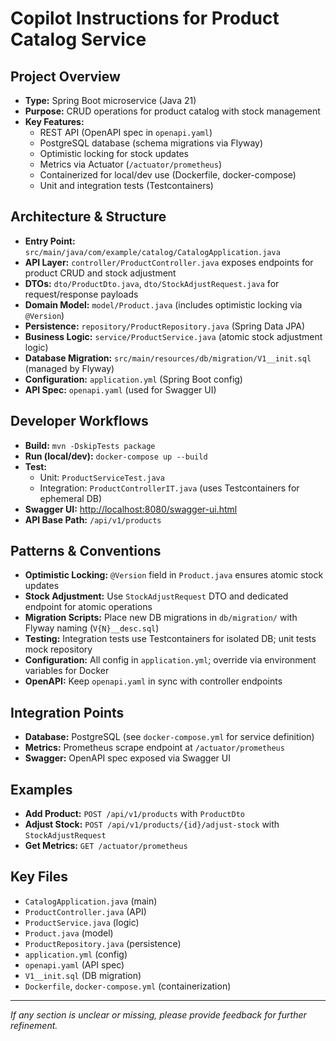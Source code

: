 # Copilot Instructions for Product Catalog Service

## Project Overview
- **Type:** Spring Boot microservice (Java 21)
- **Purpose:** CRUD operations for product catalog with stock management
- **Key Features:**
  - REST API (OpenAPI spec in `openapi.yaml`)
  - PostgreSQL database (schema migrations via Flyway)
  - Optimistic locking for stock updates
  - Metrics via Actuator (`/actuator/prometheus`)
  - Containerized for local/dev use (Dockerfile, docker-compose)
  - Unit and integration tests (Testcontainers)

## Architecture & Structure
- **Entry Point:** `src/main/java/com/example/catalog/CatalogApplication.java`
- **API Layer:** `controller/ProductController.java` exposes endpoints for product CRUD and stock adjustment
- **DTOs:** `dto/ProductDto.java`, `dto/StockAdjustRequest.java` for request/response payloads
- **Domain Model:** `model/Product.java` (includes optimistic locking via `@Version`)
- **Persistence:** `repository/ProductRepository.java` (Spring Data JPA)
- **Business Logic:** `service/ProductService.java` (atomic stock adjustment logic)
- **Database Migration:** `src/main/resources/db/migration/V1__init.sql` (managed by Flyway)
- **Configuration:** `application.yml` (Spring Boot config)
- **API Spec:** `openapi.yaml` (used for Swagger UI)

## Developer Workflows
- **Build:** `mvn -DskipTests package`
- **Run (local/dev):** `docker-compose up --build`
- **Test:**
  - Unit: `ProductServiceTest.java`
  - Integration: `ProductControllerIT.java` (uses Testcontainers for ephemeral DB)
- **Swagger UI:** [http://localhost:8080/swagger-ui.html](http://localhost:8080/swagger-ui.html)
- **API Base Path:** `/api/v1/products`

## Patterns & Conventions
- **Optimistic Locking:** `@Version` field in `Product.java` ensures atomic stock updates
- **Stock Adjustment:** Use `StockAdjustRequest` DTO and dedicated endpoint for atomic operations
- **Migration Scripts:** Place new DB migrations in `db/migration/` with Flyway naming (`V{N}__desc.sql`)
- **Testing:** Integration tests use Testcontainers for isolated DB; unit tests mock repository
- **Configuration:** All config in `application.yml`; override via environment variables for Docker
- **OpenAPI:** Keep `openapi.yaml` in sync with controller endpoints

## Integration Points
- **Database:** PostgreSQL (see `docker-compose.yml` for service definition)
- **Metrics:** Prometheus scrape endpoint at `/actuator/prometheus`
- **Swagger:** OpenAPI spec exposed via Swagger UI

## Examples
- **Add Product:** `POST /api/v1/products` with `ProductDto`
- **Adjust Stock:** `POST /api/v1/products/{id}/adjust-stock` with `StockAdjustRequest`
- **Get Metrics:** `GET /actuator/prometheus`

## Key Files
- `CatalogApplication.java` (main)
- `ProductController.java` (API)
- `ProductService.java` (logic)
- `Product.java` (model)
- `ProductRepository.java` (persistence)
- `application.yml` (config)
- `openapi.yaml` (API spec)
- `V1__init.sql` (DB migration)
- `Dockerfile`, `docker-compose.yml` (containerization)

---
_If any section is unclear or missing, please provide feedback for further refinement._
